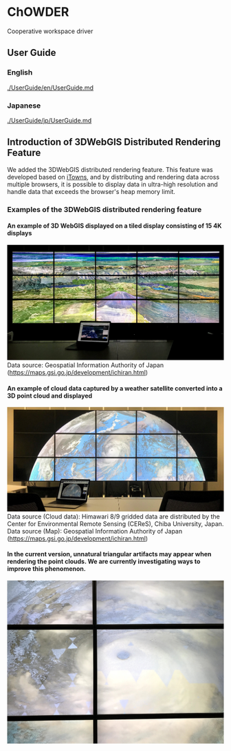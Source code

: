 # ChOWDER

Cooperative workspace driver

## User Guide
### English
[./UserGuide/en/UserGuide.md](./UserGuide/en/UserGuide.md)
### Japanese
[./UserGuide/jp/UserGuide.md](./UserGuide/jp/UserGuide.md)

## Introduction of 3DWebGIS Distributed Rendering Feature

We added the 3DWebGIS distributed rendering feature.
This feature was developed based on [iTowns](https://github.com/itowns), and by distributing and rendering data across multiple browsers, it is possible to display data in ultra-high resolution and handle data that exceeds the browser's heap memory limit.

### Examples of the 3DWebGIS distributed rendering feature
#### An example of 3D WebGIS displayed on a tiled display consisting of 15 4K displays
![Use case 1](https://github.com/SIPupstreamDesign/ChOWDER/blob/master/fig_usecase01.jpg)
Data source: Geospatial Information Authority of Japan (https://maps.gsi.go.jp/development/ichiran.html) 

#### An example of cloud data captured by a weather satellite converted into a 3D point cloud and displayed
![Use case 2](https://github.com/SIPupstreamDesign/ChOWDER/blob/master/IMG_2998.jpg)
Data source (Cloud data): Himawari 8/9 gridded data are distributed by the Center for Environmental Remote Sensing (CEReS), Chiba University, Japan. Data source (Map): Geospatial Information Authority of Japan (https://maps.gsi.go.jp/development/ichiran.html) 

#### In the current version, unnatural triangular artifacts may appear when rendering the point clouds. We are currently investigating ways to improve this phenomenon.
![Artifacts](https://github.com/SIPupstreamDesign/ChOWDER/blob/master/IMG_2995.jpg)
